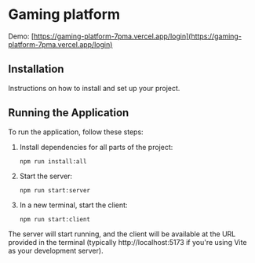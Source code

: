 # Gaming platform

Demo: [https://gaming-platform-7pma.vercel.app/login](https://gaming-platform-7pma.vercel.app/login)

## Installation

Instructions on how to install and set up your project.

## Running the Application

To run the application, follow these steps:

1. Install dependencies for all parts of the project:
   ```
   npm run install:all
   ```

2. Start the server:
   ```
   npm run start:server
   ```

3. In a new terminal, start the client:
   ```
   npm run start:client
   ```

The server will start running, and the client will be available at the URL provided in the terminal (typically http://localhost:5173 if you're using Vite as your development server).
